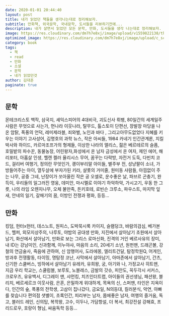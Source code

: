 ```yaml
---
date: 2020-01-01 20:44:40
layout: post
title: 내가 읽었던 책들을 생각나는대로 정리해보자.
subtitle: 만화책, 외국문학, 국내문학, 도서들을 리뷰하기전에...
description: 내가 살면서 읽었던 모든 문학, 만화, 도서들을 생각 나는대로 정리해보자.
image: https://res.cloudinary.com/dm7h7e8xj/image/upload/v1559822138/theme9_v273a9.jpg
optimized_image: https://res.cloudinary.com/dm7h7e8xj/image/upload/c_scale,w_380/v1559822138/theme9_v273a9.jpg
category: book
tags:
  - 책
  - read
  - 만화
  - 소설
  - 문학
  - 내가 읽었던것
author: 김대훈
paginate: true
---
```


## 문학

몬테크리스토 백작, 삼국지, 셰익스피어의 4대비극, 괴도신사 뤼팽,
80일간의 세계일주 사람은 무엇으로 사는가, 먼나라 이웃나라,
탈무드, 톨스토이 단편선, 장발장 마당을 나온 암탉, 폭풍의 언덕,
레미제라블, 죄와벌, 노인과 바다 , 그리고아무도없었다
지혜를 키우는 이야기 고사성어, 김명호의 과학 뉴스, 작은 아씨들, 1984
카네기 인간관계론, 지킬 박사와 하이드, 카르마조프가의 형제들,
이상한 나라의 앨리스, 젊은 베르테르의 슬픔, 호밀밭의 파수꾼,
동물농장, 어린왕자,화성에서 온 남자 금성에서 온 여자, 제인 에어,
해리포터, 아홉살 인생, 헬렌 켈러 율리시스 무어, 꿈꾸는 다락방,
자전거 도둑, 다빈치 코드, 걸리버 여행기, 정의란 무엇인가,
괭이부리말 아이들, 별주부 전, 성냥팔이 소녀, 가방들어주는 아이,
열두살에 부자가된 키라, 샬롯의 거미줄, 원미동 사람들,
아낌없이 주는 나무, 공중 그네, 난장이가 쏘아올린 작은 공
오셀로, 운수좋은 날, 파브르 곤충기, 완득이,
우리들의 일그러진 영웅, 데미안, 마시멜로 이야기
하악하악, 가시고기, 우동 한 그릇, 나의 라임 오렌지나무,
오체 불만족, 돈키호테, 로빈슨 크루소, 파우스트,
마지막 잎새, 안네의 일기, 갈매기의 꿈, 이방인
전쟁과 평화, 등등...

## 만화

킹덤, 헌터x헌터, 데스노트, 원피스, 도박묵시룩 카이지,
슬램덩크, 바람의검심, 베가본드, 헬퍼, 외모지상주의,
나루토, 야밤의 공대생 만화, 지진에서 살아남기
초원에서 살아남기, 화산에서 살아남기,
만화로 보는 그리스 로마신화, 진격의 거인
베르사유의 장미, 내 ID는 강남미인, 신과함께, 이누야샤,
마음의 소리, 20세기 소년, 원펀맨, 드래곤볼,
강철의 연금술사, 죽음에 관하여, 신 암행어사, 도라에몽,
엘리트건달, 탐정학원Q, 어게인, 방과후 전쟁활동, 타이밍,
명탐정 코난, 사막에서 살아남기, 아마존에서 살아남기,
간츠, 신기한 스쿨버스, 빙하에서 살아남기
유레카, 유희왕, 궁, 아기와 나, 가정교사 히트맨,
지금 우리 학교는, 스쿨럼블, 보루토, 노블레스, 금발의 갓슈,
피안도, 꼭두각시 서커스, 크로우즈, 유유백서, 디그레이 맨,
샤먼킹, 치즈인더트랩, 아이들의 권선생님, 패션왕, 블리치, 베르세르크
이웃사람, 은혼, 은밀하게 위대하게, 목욕의 신, 스퍼맨,
타인은 지옥이다, 인간의 숲, 폭풍의 전학생, 고삼이 집나갔다,
금요일, N의등대, 킬러분식, 악연, 아빠를 찾습니다
편의점 샛별이, 초록인간, 피리부는 남자, 몸에좋은 남자,
여행의 즐거움, 독고, 블러드 레인, 신의탑, 복학왕, 고수,
이두나, 가담항설, 더 복서, 최강전설 강해효,
프리드로우, 호랑이 형님, 싸움독학 등등...
